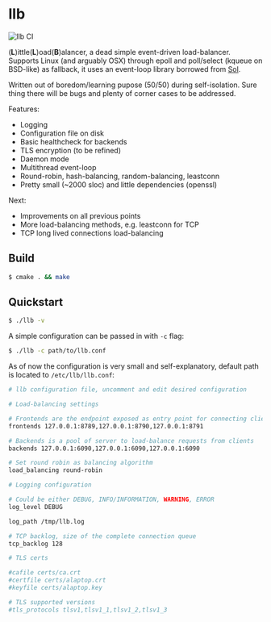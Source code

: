 llb
===

![llb CI](https://github.com/codepr/llb/workflows/llb%20CI/badge.svg?branch=master)

(**L**)ittle(**L**)oad(**B**)alancer, a dead simple event-driven load-balancer.
Supports Linux (and arguably OSX) through epoll and poll/select (kqueue on
BSD-like) as fallback, it uses an event-loop library borrowed from
[Sol](https://github.com/codepr/sol.git).

Written out of boredom/learning pupose (50/50) during self-isolation. Sure
thing there will be bugs and plenty of corner cases to be addressed.

Features:

- Logging
- Configuration file on disk
- Basic healthcheck for backends
- TLS encryption (to be refined)
- Daemon mode
- Multithread event-loop
- Round-robin, hash-balancing, random-balancing, leastconn
- Pretty small (~2000 sloc) and little dependencies (openssl)

Next:

- Improvements on all previous points
- More load-balancing methods, e.g. leastconn for TCP
- TCP long lived connections load-balancing

## Build

```sh
$ cmake . && make
```

## Quickstart

```sh
$ ./llb -v
```

A simple configuration can be passed in with `-c` flag:

```sh
$ ./llb -c path/to/llb.conf
```

As of now the configuration is very small and self-explanatory, default path is
located to `/etc/llb/llb.conf`:

```sh
# llb configuration file, uncomment and edit desired configuration

# Load-balancing settings

# Frontends are the endpoint exposed as entry point for connecting clients
frontends 127.0.0.1:8789,127.0.0.1:8790,127.0.0.1:8791

# Backends is a pool of server to load-balance requests from clients
backends 127.0.0.1:6090,127.0.0.1:6090,127.0.0.1:6090

# Set round robin as balancing algorithm
load_balancing round-robin

# Logging configuration

# Could be either DEBUG, INFO/INFORMATION, WARNING, ERROR
log_level DEBUG

log_path /tmp/llb.log

# TCP backlog, size of the complete connection queue
tcp_backlog 128

# TLS certs

#cafile certs/ca.crt
#certfile certs/alaptop.crt
#keyfile certs/alaptop.key

# TLS supported versions
#tls_protocols tlsv1,tlsv1_1,tlsv1_2,tlsv1_3
```

